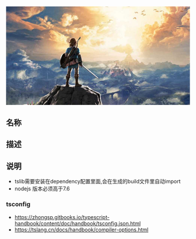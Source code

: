 ![my love](./logo.png)

## 名称

## 描述  

## 说明

- tslib需要安装在dependency配置里面,会在生成的build文件里自动import
- nodejs 版本必须高于7.6

### tsconfig 
- https://zhongsp.gitbooks.io/typescript-handbook/content/doc/handbook/tsconfig.json.html
- https://tslang.cn/docs/handbook/compiler-options.html

 
 


 
